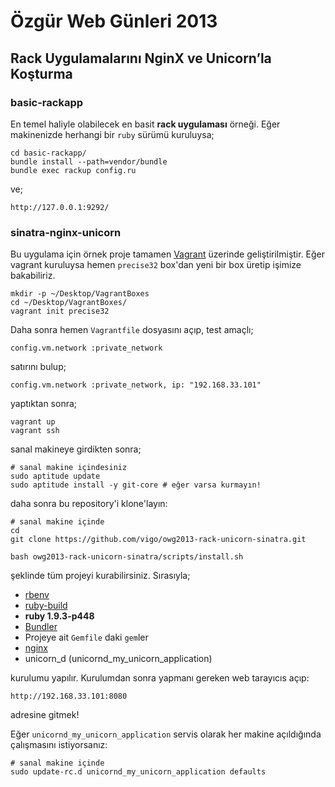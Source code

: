 # Özgür Web Günleri 2013
## Rack Uygulamalarını NginX ve Unicorn’la Koşturma

### basic-rackapp
En temel haliyle olabilecek en basit **rack uygulaması** örneği. Eğer 
makinenizde herhangi bir `ruby` sürümü kuruluysa;

	cd basic-rackapp/
	bundle install --path=vendor/bundle
	bundle exec rackup config.ru

ve;
	
	http://127.0.0.1:9292/

### sinatra-nginx-unicorn
Bu uygulama için örnek proje tamamen [Vagrant][01] üzerinde geliştirilmiştir.
Eğer vagrant kuruluysa hemen `precise32` box'dan yeni bir box üretip işimize
bakabiliriz.

	mkdir -p ~/Desktop/VagrantBoxes
	cd ~/Desktop/VagrantBoxes/
	vagrant init precise32

Daha sonra hemen `Vagrantfile` dosyasını açıp, test amaçlı;

	config.vm.network :private_network

satırını bulup;

	config.vm.network :private_network, ip: "192.168.33.101"

yaptıktan sonra;

	vagrant up
	vagrant ssh

sanal makineye girdikten sonra;
	
	# sanal makine içindesiniz
	sudo aptitude update
	sudo aptitude install -y git-core # eğer varsa kurmayın!

daha sonra bu repository'i klone'layın:

	# sanal makine içinde
	cd
	git clone https://github.com/vigo/owg2013-rack-unicorn-sinatra.git
	
	bash owg2013-rack-unicorn-sinatra/scripts/install.sh

şeklinde tüm projeyi kurabilirsiniz. Sırasıyla;

* [rbenv][02]
* [ruby-build][03]
* **ruby 1.9.3-p448**
* [Bundler][04]
* Projeye ait `Gemfile` daki `gem`ler
* [nginx][05]
* unicorn_d (unicornd_my_unicorn_application)

kurulumu yapılır. Kurulumdan sonra yapmanı gereken web tarayıcıs açıp:

	http://192.168.33.101:8080

adresine gitmek!

Eğer `unicornd_my_unicorn_application` servis olarak her makine açıldığında
çalışmasını istiyorsanız:

	# sanal makine içinde
	sudo update-rc.d unicornd_my_unicorn_application defaults

[01]: http://vagrantup.com "Vagrant"
[02]: https://github.com/sstephenson/rbenv "rbenv"
[03]: https://github.com/sstephenson/ruby-build "ruby-build"
[04]: http://bundler.io/ "Bundler"
[05]: http://nginx.org/ "Nginx"